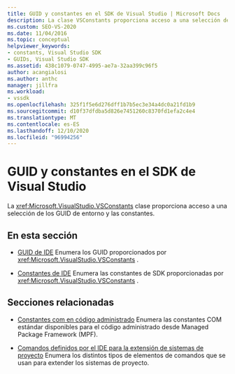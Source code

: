 ```yaml
---
title: GUID y constantes en el SDK de Visual Studio | Microsoft Docs
description: La clase VSConstants proporciona acceso a una selección de constantes y GUID de entorno en el SDK de Visual Studio.
ms.custom: SEO-VS-2020
ms.date: 11/04/2016
ms.topic: conceptual
helpviewer_keywords:
- constants, Visual Studio SDK
- GUIDs, Visual Studio SDK
ms.assetid: 438c1079-0747-4995-ae7a-32aa399c96f5
author: acangialosi
ms.author: anthc
manager: jillfra
ms.workload:
- vssdk
ms.openlocfilehash: 325f1f5e6d276dff1b7b5ec3e34a4dc0a21fd1b9
ms.sourcegitcommit: d10f37dfdba5d826e7451260c8370fd1efa2c4e4
ms.translationtype: MT
ms.contentlocale: es-ES
ms.lasthandoff: 12/10/2020
ms.locfileid: "96994256"
---
```

# <a name="guids-and-constants-in-the-visual-studio-sdk"></a>GUID y constantes en el SDK de Visual Studio
La <xref:Microsoft.VisualStudio.VSConstants> clase proporciona acceso a una selección de los GUID de entorno y las constantes.

## <a name="in-this-section"></a>En esta sección
- [GUID de IDE](../extensibility/ide-guids.md) Enumera los GUID proporcionados por <xref:Microsoft.VisualStudio.VSConstants> .

- [Constantes de IDE](../extensibility/ide-constants.md) Enumera las constantes de SDK proporcionadas por <xref:Microsoft.VisualStudio.VSConstants> .

## <a name="related-sections"></a>Secciones relacionadas
- [Constantes com en código administrado](../extensibility/com-constants-in-managed-code.md) Enumera las constantes COM estándar disponibles para el código administrado desde Managed Package Framework (MPF).

- [Comandos definidos por el IDE para la extensión de sistemas de proyecto](../extensibility/internals/ide-defined-commands-for-extending-project-systems.md) Enumera los distintos tipos de elementos de comandos que se usan para extender los sistemas de proyecto.
